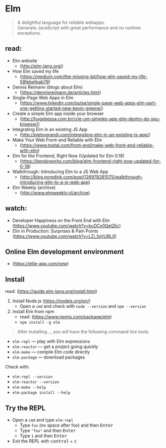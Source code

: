 # Elm

> A delightful language for reliable webapps.   
> Generate JavaScript with great performance and no runtime exceptions.

## read:

- Elm website 
  - (http://elm-lang.org/)
- How Elm saved my life 
  - (https://medium.com/the-missing-bit/how-elm-saved-my-life-58febefeab79)
- Dennis Reimann (blogs about Elm) 
  - (https://dennisreimann.de/articles.html)
- Single-Page Web Apps in Elm 
  - (https://www.linkedin.com/pulse/single-page-web-apps-elm-part-one-getting-started-new-kevin-greene/)
- Create a simple Elm app inside your browser 
  - (http://hugobessa.com.br/crie-um-simples-app-elm-dentro-do-seu-browser/)
- Integrating Elm in an existing JS App 
  - (http://pietrograndi.com/integrating-elm-in-an-existing-js-app/)
- Make Your Web Front-end Reliable with Elm 
  - (https://www.toptal.com/front-end/make-web-front-end-reliable-with-elm)
- Elm for the Frontend, Right Now (Updated for Elm 0.18)
  - (https://bendyworks.com/blog/elm-frontend-right-now-updated-for-0-18)
- Walkthrough: Introducing Elm to a JS Web App
  - (http://blog.noredink.com/post/126978281075/walkthrough-introducing-elm-to-a-js-web-app)
- Elm Weekly (archive)
  - (http://www.elmweekly.nl/archive)
 

## watch:
- Developer Happiness on the Front End with Elm (https://www.youtube.com/watch?v=kuOCx0QeQ5c)
- Elm in Production: Surprises & Pain Points (https://www.youtube.com/watch?v=LZj_1qVURL0)

## Online Elm development environment
- (https://ellie-app.com/new)

## Install
read: (https://guide.elm-lang.org/install.html)

1. Install Node.js (https://nodejs.org/en/)
   - Open a `cmd` and check with `node --version` and `npm --version`
1. Install Elm from npm
   - read: (https://www.npmjs.com/package/elm)
   - `npm install -g elm`
  
> After installing..., you will have the following command line tools:

- `elm-repl` — play with Elm expressions
- `elm-reactor` — get a project going quickly
- `elm-make` — compile Elm code directly
- `elm-package` — download packages

Check with:

- `elm-repl --version`
- `elm-reactor --version`
- `elm-make --help`
- `elm-package install --help`

## Try the REPL
- Open a `cmd` and type `elm-repl`
   - Type `foo` (no space after foo) and then <kbd>Enter</kbd> 
   - Type `"foo"` and then <kbd>Enter</kbd>
   - Type `1` and then <kbd>Enter</kbd>
- Exit the REPL with <kbd>control</kbd> + <kbd>c</kbd>



